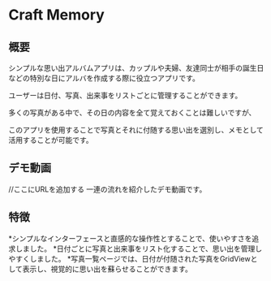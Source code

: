 # Craft Memory

## 概要
シンプルな思い出アルバムアプリは、カップルや夫婦、友達同士が相手の誕生日などの特別な日にアルバを作成する際に役立つアプリです。

ユーザーは日付、写真、出来事をリストごとに管理することができます。

多くの写真がある中で、その日の内容を全て覚えておくことは難しいですが、

このアプリを使用することで写真とそれに付随する思い出を選別し、メモとして活用することが可能です。

## デモ動画
//ここにURLを追加する
一連の流れを紹介したデモ動画です。

## 特徴
*シンプルなインターフェースと直感的な操作性とすることで、使いやすさを追求しました。
*日付ごとに写真と出来事をリスト化することで、思い出を管理しやすくしました。
*写真一覧ページでは、日付が付随された写真をGridViewとして表示し、視覚的に思い出を蘇らせることができます。
